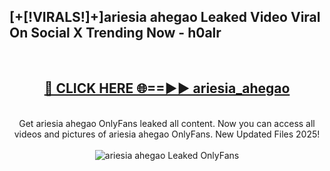 <h2>[+[!VIRALS!]+]ariesia ahegao Leaked Video Viral On Social X Trending Now - h0alr</h2>
<br>
<div align="center">
<h2><a href="https://libra.edu.pl?ariesia_ahegao" rel="nofollow">🔴 CLICK HERE 🌐==►► ariesia_ahegao</a></h2>
<br>
Get ariesia ahegao OnlyFans leaked all content. Now you can access all videos and pictures of ariesia ahegao OnlyFans. New Updated Files 2025!
<br>
<br>
<a href="https://libra.edu.pl?ariesia_ahegao" rel="nofollow" data-target="animated-image.originalLink"><img src="https://i.ibb.co.com/WyWwxjT/player-gif2.gif" alt="ariesia ahegao Leaked OnlyFans" style="max-width: 100%; display: inline-block;" data-target="animated-image.originalImage"></a>
</div>
<br>